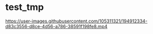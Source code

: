 # test_tmp




https://user-images.githubusercontent.com/105311321/194912334-d83c3556-d8ce-4d56-a786-38591f198fe8.mp4

